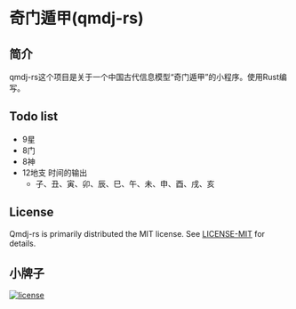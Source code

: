 # 奇门遁甲(qmdj-rs)

## 简介
qmdj-rs这个项目是关于一个中国古代信息模型“奇门遁甲”的小程序。使用Rust编写。


## Todo list
- 9星
- 8门
- 8神
- 12地支 时间的输出
  - 子、丑、寅、卯、辰、巳、午、未、申、酉、戌、亥


## License
Qmdj-rs is primarily distributed the MIT license. 
See [LICENSE-MIT](LICENSE-MIT) for details.

## 小牌子
[![license](https://img.shields.io/github/license/CoderOverflow/qmdj-rs)](https://github.com/CoderOverflow/qmdj-rs/blob/master/LICENSE)

